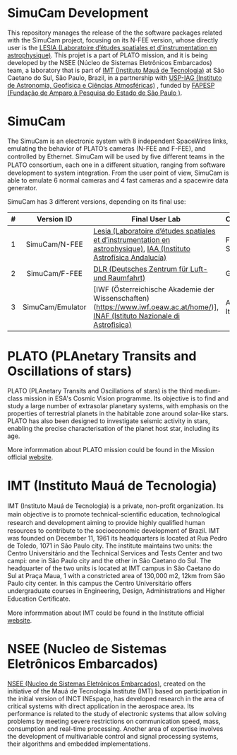 # SimuCam Development
This repository manages the release of the the software packages related with the SimuCam project, focusing on its N-FEE version, whose directly user  is the [LESIA (Laboratoire d’études spatiales et d’instrumentation en astrophysique)](https://lesia.obspm.fr/). This projet is a part of PLATO mission, and it is being developed by the NSEE (Núcleo de Sistemas Eletrônicos Embarcados) team, a laboratory that is part of [IMT (Instituto Mauá de Tecnologia)](https://maua.br/) at São Caetano do Sul, São Paulo, Brazil, in a partnership with [USP-IAG (Instituto de Astronomia, Geofísica e Ciências Atmosféricas)](https://www.iag.usp.br/) , funded by [FAPESP (Fundação de Amparo à Pesquisa do Estado de São Paulo )](https://fapesp.br/).

# SimuCam
The SimuCam is an electronic system with 8 independent SpaceWires links, emulating the behavior of PLATO’s cameras (N-FEE and F-FEE), and controlled by Ethernet.
SimuCam will be used by ﬁve diﬀerent teams in the PLATO consortium, each one in a diﬀerent situation, ranging from software development to system integration. 
From the user point of view, SimuCam is able to emulate 6 normal cameras and 4 fast cameras and a spacewire data generator.

SimuCam has 3 different versions, depending on its final use:

|#|Version ID|Final User Lab| Countries|
|:--:|:--:|--|--|
|1|SimuCam/N-FEE | [Lesia (Laboratoire d’études spatiales et d’instrumentation en astrophysique)](https://lesia.obspm.fr/), [IAA (Instituto Astrofísica Andalucía)](https://www.iaa.csic.es/en)| France, Spain
|2|SimuCam/F-FEE | [DLR (Deutsches Zentrum für Luft- und Raumfahrt)](https://www.dlr.de/DE/Home/home_node.html) | Germany
|3|SimuCam/Emulator | [IWF (Österreichische Akademie der Wissenschaften)(https://www.iwf.oeaw.ac.at/home/)], [INAF (Istituto Nazionale di Astrofisica)](http://www.inaf.it/it)|Austria, Italy

# PLATO (PLAnetary Transits and Oscillations of stars)
PLATO (PLAnetary Transits and Oscillations of stars) is the third medium-class mission in ESA's Cosmic Vision programme. Its objective is to find and study a large number of extrasolar planetary systems, with emphasis on the properties of terrestrial planets in the habitable zone around solar-like stars. PLATO has also been designed to investigate seismic activity in stars, enabling the precise characterisation of the planet host star, including its age.

More informmation about PLATO mission could be found in the Mission official [website](https://sci.esa.int/web/plato/).

# IMT (Instituto Mauá de Tecnologia)
IMT (Instituto Mauá de Tecnologia) is a private, non-proﬁt organization. Its main objective is to promote technical-scientiﬁc education, technological research and development aiming to provide highly qualiﬁed human resources to contribute to the socioeconomic development of Brazil. IMT was founded on December 11, 1961 its headquarters is located at Rua Pedro de Toledo, 1071 in São Paulo city. The institute maintains two units: the Centro Universitário and the Technical Services and Tests Center and two campi: one in São Paulo city and the other in São Caetano do Sul. The headquarter of the two units is located at IMT campus in São Caetano do Sul at Praça Maua, 1 with a constricted area of 130,000 m2, 12km from São Paulo city center. In this campus the Centro Universitário offers undergraduate courses in Engineering, Design, Administrations and Higher Education Certiﬁcate.

More informmation about IMT could be found in the Institute official [website](https://maua.br/).

# NSEE (Nucleo de Sistemas Eletrônicos Embarcados)
[NSEE (Nucleo de Sistemas Eletrônicos Embarcados)](https://maua.br/pesquisa/grupos-pesquisa/nucleo-sistemas-eletronicos-embarcados/), created on the initiative of the Mauá de Tecnologia Institute (IMT) based on participation in the initial version of INCT INEspaço, has developed research in the area of critical systems with direct application in the aerospace area. Its performance is related to the study of electronic systems that allow solving problems by meeting severe restrictions on communication speed, mass, consumption and real-time processing. Another area of expertise involves the development of multivariable control and signal processing systems, their algorithms and embedded implementations.


